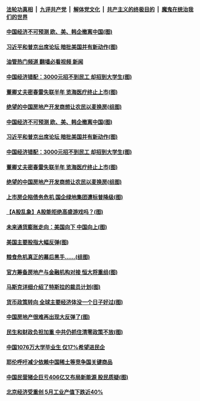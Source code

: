 ####  [法轮功真相](../../../../basic/blob/master/README.md?t=06231301) &nbsp;|&nbsp; [九评共产党](../../../../9ping.md/blob/master/README.md?t=06231301) &nbsp;|&nbsp; [解体党文化](../../../../jtdwh.md/blob/master/README.md?t=06231301)  &nbsp;|&nbsp; [共产主义的终极目的](../../../../gczydzjmd.md/blob/master/README.md?t=06231301) &nbsp;|&nbsp; [魔鬼在统治我们的世界](../../../../mgztzwmdsj.md/blob/master/README.md?t=06231301) 

#### [中国经济不可预测 欧、美、韩企撤离中国(图)](../pages/p5/1009914.md?t=06231301) 

#### [习近平和普京出席论坛 暗批美国并有新动作(图)](../pages/p5/1009899.md?t=06231301) 

#### [油管热门频道 翻墙必看视频 新闻](http://45.76.130.85:81/youtube.html?06231301)

#### [中国经济错配：3000元招不到民工 却招到大学生(图)](../pages/p5/1009905.md?t=06231301) 

#### [董卿丈夫密春雷失联半年 览海医疗终止上市(图)](../pages/p5/1009902.md?t=06231301) 


#### [绝望的中国房地产开发商想让农民以麦换房(组图)](../pages/p5/1009865.md?t=06231301) 

#### [中国经济不可预测 欧、美、韩企撤离中国(图)](../pages/p5/1009914.md?t=06231301) 

#### [习近平和普京出席论坛 暗批美国并有新动作(图)](../pages/p5/1009899.md?t=06231301) 

#### [中国经济错配：3000元招不到民工 却招到大学生(图)](../pages/p5/1009905.md?t=06231301) 

#### [董卿丈夫密春雷失联半年 览海医疗终止上市(图)](../pages/p5/1009902.md?t=06231301) 


#### [绝望的中国房地产开发商想让农民以麦换房(组图)](../pages/p5/1009865.md?t=06231301) 

#### [上市房企陷债务危机 国企绿地集团遭标普降级(图)](../pages/p5/1009852.md?t=06231301) 

#### [【A股乱象】A股能拒绝高盛游戏吗？(图)](../pages/p5/1009829.md?t=06231301) 

#### [未来通货膨胀走向：美国向下 中国向上(图)](../pages/p5/1009827.md?t=06231301) 

#### [美国主要股指大幅反弹(图)](../pages/p5/1009830.md?t=06231301) 

#### [粮食危机真正的幕后黑手……(组图)](../pages/p5/1009824.md?t=06231301) 

#### [官方筹备房地产与金融机构对接 恒大将重组(图)](../pages/p5/1009797.md?t=06231301) 

#### [马斯克详细介绍了特斯拉的裁员计划(图)](../pages/p5/1009792.md?t=06231301) 

#### [货币政策转向 全球主要经济体没一个日子好过(图)](../pages/p5/1009791.md?t=06231301) 

#### [中国房地产很难再出现大反弹了(图)](../pages/p5/1009781.md?t=06231301) 

#### [民生和财政负担加重 中共仍抓住清零政策不放(图)](../pages/p5/1009778.md?t=06231301) 

#### [中国1076万大学毕业生 仅17%希望进民企](../pages/p5/1009742.md?t=06231301) 

#### [耶伦呼吁减少依赖中国稀土等竞争国关键商品](../pages/p5/1009741.md?t=06231301) 

#### [中国民营猪企巨亏406亿又布局新能源 股民质疑(图)](../pages/p5/1009740.md?t=06231301) 

#### [北京经济受重创 5月工业产值下跌近40%](../pages/p5/1009739.md?t=06231301) 

<img src='http://gfw-breaker.win/goodnews/indexes/p5.md' width='0px' height='0px'/>
